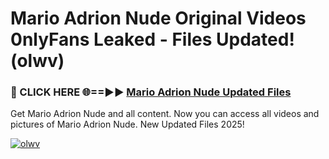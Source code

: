 # Mario Adrion Nude Original Videos 0nlyFans Leaked - Files Updated! (olwv)

<h3>🔴 CLICK HERE 🌐==►► <a href="https://tinyurl.com/yc6ubb5a" rel="nofollow">Mario Adrion Nude Updated Files</a></h3>

Get Mario Adrion Nude and all content. Now you can access all videos and pictures of Mario Adrion Nude. New Updated Files 2025!

[![olwv](https://i.imgur.com/7eu0CRL.gif)](https://tinyurl.com/yc6ubb5a)
